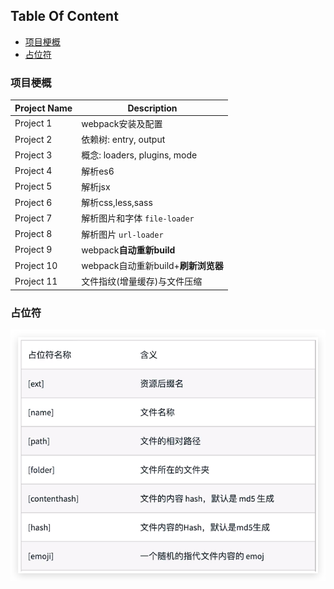<!-- START doctoc generated TOC please keep comment here to allow auto update -->
<!-- DON'T EDIT THIS SECTION, INSTEAD RE-RUN doctoc TO UPDATE -->
## Table Of Content

- [项目梗概](#%E9%A1%B9%E7%9B%AE%E6%A2%97%E6%A6%82)
- [占位符](#%E5%8D%A0%E4%BD%8D%E7%AC%A6)

<!-- END doctoc generated TOC please keep comment here to allow auto update -->


### 项目梗概
| Project Name | Description                         |
| ------------ | ----------------------------------- |
| Project 1    | webpack安装及配置                   |
| Project 2    | 依赖树: entry, output               |
| Project 3    | 概念: loaders, plugins, mode        |
| Project 4    | 解析es6                             |
| Project 5    | 解析jsx                             |
| Project 6    | 解析css,less,sass                   |
| Project 7    | 解析图片和字体 `file-loader `       |
| Project 8    | 解析图片 `url-loader  `             |
| Project 9    | webpack**自动重新build**            |
| Project 10   | webpack自动重新build+**刷新浏览器** |
| Project 11   | 文件指纹(增量缓存)与文件压缩        |

### 占位符
<div style="text-align:center; margin:auto"><img src="img/2019-12-13-22-12-59.png"></div>
